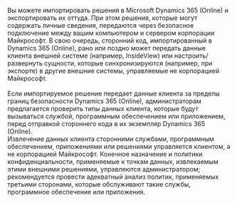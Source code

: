 Вы можете импортировать решения в Microsoft Dynamics 365 (Online) и экспортировать их оттуда. При этом решения, которые могут содержать личные сведения, передаются через безопасное подключение между вашим компьютером и сервером корпорации Майкрософт. В свою очередь, сторонний код, импортированный в Dynamics 365 (Online), рано или поздно может передать данные клиента внешней системе (например, InsideView) или настроить/развернуть сущности, которые синхронизируются (например, при экспорте) в другие внешние системы, управляемые не корпорацией Майкрософт.</BR>  
Если импортируемое решение передает данные клиента за пределы границ безопасности Dynamics 365 (Online), администраторам предлагается проверить типы данных клиента, которые будут вызываться службой, программным обеспечением или приложением, перед отправкой стороннего кода в их экземпляр Dynamics 365 (Online).  </BR>
 Извлечение данных клиента сторонними службами, программным обеспечением, приложениями или решениями управляется клиентом, а не корпорацией Майкрософт. Конечное назначение и политики конфиденциальности, применяемые к точкам данных, извлекаемым этими внешними решениями, управляются администратором; рекомендуется провести адекватный анализ политик, применяемых третьими сторонами, которые обслуживают такие службы, программное обеспечение или приложения.